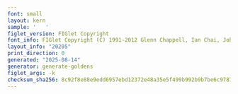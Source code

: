 ```yaml
---
font: small
layout: kern
sample: '   '
figlet_version: FIGlet Copyright
font_info: FIGlet Copyright (C) 1991-2012 Glenn Chappell, Ian Chai, John Cowan,
layout_info: "20205"
print_direction: 0
generated: "2025-08-14"
generator: generate-goldens
figlet_args: -k
checksum_sha256: 8c92f8e88e9edd6957ebd12372e48a35e5f499b992b9b7be6c978782bbc36062
---
```


```text
   
   
   
   
   
```
